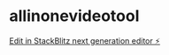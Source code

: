 # allinonevideotool

[Edit in StackBlitz next generation editor ⚡️](https://stackblitz.com/~/github.com/pinkeshpatel1998/allinonevideotool)
